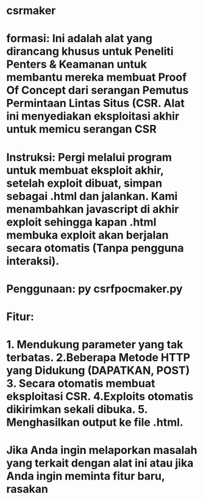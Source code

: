 # csrmaker
# formasi: Ini adalah alat yang dirancang khusus untuk Peneliti Penters & Keamanan untuk membantu mereka membuat Proof Of Concept  dari serangan Pemutus Permintaan Lintas Situs (CSR. Alat ini menyediakan eksploitasi akhir untuk memicu serangan CSR

# Instruksi: Pergi melalui program untuk membuat eksploit akhir, setelah exploit dibuat, simpan sebagai .html dan jalankan. Kami menambahkan javascript di akhir exploit sehingga kapan .html membuka exploit akan berjalan secara otomatis (Tanpa pengguna interaksi).

# Penggunaan: py csrfpocmaker.py

# Fitur:

# 1. Mendukung parameter yang tak terbatas. 2.Beberapa Metode HTTP yang Didukung (DAPATKAN, POST) 3. Secara otomatis membuat eksploitasi CSR. 4.Exploits otomatis dikirimkan sekali dibuka. 5. Menghasilkan output ke file .html.

# Jika Anda ingin melaporkan masalah yang terkait dengan alat ini atau jika Anda ingin meminta fitur baru, rasakan
